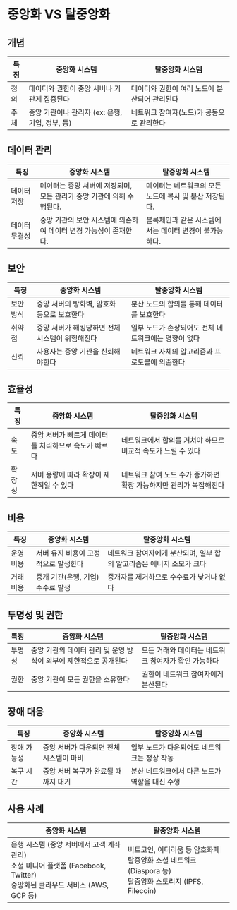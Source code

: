 # 중앙화 VS 탈중앙화

## 개념
| 특징 | 중앙화 시스템                         | 탈중앙화 시스템                 |
|----|---------------------------------|--------------------------|
| 정의 | 데이터와 권한이 중앙 서버나 기관게 집중된다        | 데이터와 권한이 여러 노드에 분산되어 관리된다 |
| 주체 | 중앙 기관이나 관리자 (ex: 은행, 기업, 정부, 등) | 네트워크 참여자(노드)가 공동으로 관리한다  |

## 데이터 관리
| 특징      | 중앙화 시스템                                  | 탈중앙화 시스템                        |
|---------|------------------------------------------|---------------------------------|
| 데이터 저장  | 데이터는 중앙 서버에 저장되며, 모든 관리가 중앙 기관에 의해 수행된다. | 데이터는 네트워크의 모든 노드에 복사 및 분산 저장된다. |
| 데이터 무결성 | 중앙 기관의 보안 시스템에 의존하여 데이터 변경 가능성이 존재한다.    | 블록체인과 같은 시스템에서는 데이터 변경이 불가능하다.  |

## 보안
| 특징    | 중앙화 시스템                    | 탈중앙화 시스템                     |
|-------|----------------------------|------------------------------|
| 보안 방식 | 중앙 서버의 방화벽, 암호화 등으로 보호한다   | 분산 노드의 합의를 통해 데이터를 보호한다      |
| 취약점   | 중앙 서버가 해킹당하면 전체 시스템이 위험해진다 | 일부 노드가 손상되어도 전체 네트워크에는 영향이 없다 |
| 신뢰    | 사용자는 중앙 기관을 신뢰해야한다         | 네트워크 자체의 알고리즘과 프로토콜에 의존한다    |

## 효율성
| 특징  | 중앙화 시스템                       | 탈중앙화 시스템                              |
|-----|-------------------------------|---------------------------------------|
| 속도  | 중앙 서버가 빠르게 데이터를 처리하므로 속도가 빠르다 | 네트워크에서 합의를 거쳐야 하므로 비교적 속도가 느릴 수 있다    |
| 확장성 | 서버 용량에 따라 확장이 제한적일 수 있다       | 네트워크 참여 노드 수가 증가하면 확장 가능하지만 관리가 복잡해진다 |

## 비용
| 특징    | 중앙화 시스템              | 탈중앙화 시스템                                |
|-------|----------------------|-----------------------------------------|
| 운영 비용 | 서버 유지 비용이 고정적으로 발생한다 | 네트워크 참여자에게 분산되며, 일부 합의 알고리즘은 에너지 소모가 크다 |
| 거래 비용 | 중개 기관(은행, 기업) 수수료 발생 | 중개자를 제거하므로 수수료가 낮거나 없다                  |

## 투명성 및 권한
| 특징  | 중앙화 시스템                               | 탈중앙화 시스템                      |
|-----|---------------------------------------|-------------------------------|
| 투명성 | 중앙 기관의 데이터 관리 및 운영 방식이 외부에 제한적으로 공개된다 | 모든 거래와 데이터는 네트워크 참여자가 확인 가능하다 |
| 권한  | 중앙 기관이 모든 권한을 소유한다                    | 권한이 네트워크 참여자에게 분산된다           |

## 장애 대응
| 특징     | 중앙화 시스템                | 탈중앙화 시스템                    |
|--------|------------------------|-----------------------------|
| 장애 가능성 | 중앙 서버가 다운되면 전체 시스템이 마비 | 일부 노드가 다운되어도 네트워크는 정상 작동    |
| 복구 시간  | 중앙 서버 복구가 완료될 때까지 대기   | 분산 네트워크에서 다른 노드가 역할을 대신 수행  |

## 사용 사례
| 중앙화 시스템                                                                                      | 탈중앙화 시스템                                                                         |
|----------------------------------------------------------------------------------------------|----------------------------------------------------------------------------------|
| 은행 시스템 (중앙 서버에서 고객 계좌 관리)<br/>소셜 미디어 플랫폼 (Facebook, Twitter)<br/> 중앙화된 클라우드 서비스 (AWS, GCP 등) | 비트코인, 이더리움 등 암호화폐<br/>탈중앙화 소셜 네트워크 (Diaspora 등) <br/> 탈중앙화 스토리지 (IPFS, Filecoin) |